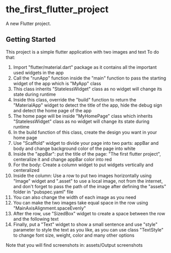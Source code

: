 # the_first_flutter_project

A new Flutter project.

## Getting Started

This project is a simple flutter application with two images and text
To do that:
1. Import "flutter/material.dart" package as it contains all the important used widgets in the app
2. Call the "runApp" function inside the "main" function to pass the starting widget of the app which is "MyApp" class
3. This class inherits "StatelessWidget" class as no widget will change its state during runtime
4. Inside this class, override the "build" function to return the "MaterialApp" widget to detect the title of the app, hide the debug sign and detect the home page of the app
5. The home page will be inside "MyHomePage" class which inherits "StatelessWidget" class as no widget will change its state during runtime
6. In the build function of this class, create the design you want in your home page
7. Use "Scaffold" widget to divide your page into two parts: appBar and body and change background color of the page into white
8. Inside the "appBar": put the title of the page: "The first flutter project", centeralize it and change appBar color into red
9. For the body: Create a column widget to put widgets vertically and centeralized
10. Inside the column: Use a row to put two images horizontally using "Image" widget and ".asset" to use a local image, not from the internet, and don't forget to pass the path of the image after defining the "assets" folder in "pubspec.yaml" file
11. You can also change the width of each image as you need
12. You can make the two images take equal space in the row using "MainAxisAlignment.spaceEvenly"
13. After the row, use "SizedBox" widget to create a space between the row and the following text
14. Finally, put a "Text" widget to show a small sentence and use "style" parameter to style the text as you like, as you can use class "TextStyle" to change font size, weight, color and many other options


Note that you will find screenshots in: assets/Output screenshots